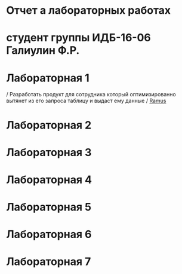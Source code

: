 # Отчет а лабораторных работах
# студент группы ИДБ-16-06 Галиулин Ф.Р.
# Лабораторная 1
/ Разработать продукт для сотрудника который оптимизированно вытянет из его запроса таблицу и выдаст ему данные
/ [Ramus](https://github.com/LsFurkat/LsFurkat.github.io/blob/master/2019-09-25_23-22-48.png)
# Лабораторная 2
# Лабораторная 3
# Лабораторная 4
# Лабораторная 5
# Лабораторная 6
# Лабораторная 7
